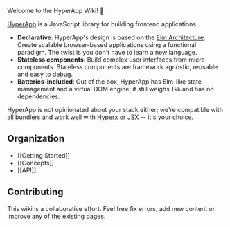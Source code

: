 Welcome to the HyperApp Wiki! 👋

[HyperApp](https://github.com/hyperapp/hyperapp) is a JavaScript library for building frontend applications.

[Elm Architecture]: https://guide.elm-lang.org/architecture/
[Hyperx]: https://github.com/substack/hyperx
[JSX]: https://facebook.github.io/react/docs/introducing-jsx.html
[Hyperx]: https://github.com/substack/hyperx
[JSX]: https://facebook.github.io/react/docs/introducing-jsx.html

* **Declarative**: HyperApp's design is based on the [Elm Architecture]. Create scalable browser-based applications using a functional paradigm. The twist is you don't have to learn a new language.
* **Stateless components**: Build complex user interfaces from micro-components. Stateless components are framework agnostic, reusable and easy to debug.
* **Batteries-included**: Out of the box, HyperApp has Elm-like state management and a virtual DOM engine; it still weighs `1kb` and has no dependencies.

HyperApp is not opinionated about your stack either; we're compatible with all bundlers and work well with [Hyperx] or [JSX] -- it's your choice.

## Organization

* [[Getting Started]]
* [[Concepts]]
* [[API]]

## Contributing

This wiki is a collaborative effort. Feel free fix errors, add new content or improve any of the existing pages.
